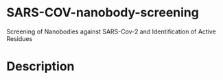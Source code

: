 # SARS-COV-nanobody-screening
Screening of Nanobodies against SARS-Cov-2 and Identification of Active Residues
# Description

